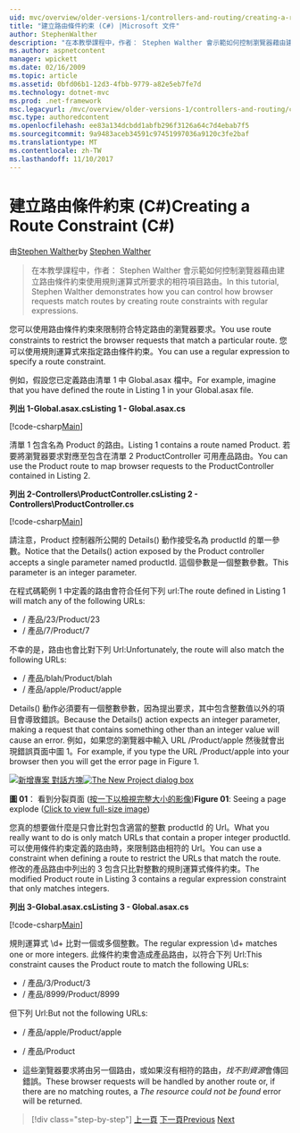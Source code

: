 ```yaml
---
uid: mvc/overview/older-versions-1/controllers-and-routing/creating-a-route-constraint-cs
title: "建立路由條件約束 (C#) |Microsoft 文件"
author: StephenWalther
description: "在本教學課程中，作者： Stephen Walther 會示範如何控制瀏覽器藉由建立路由條件約束使用規則運算式所要求的相符項目路由。"
ms.author: aspnetcontent
manager: wpickett
ms.date: 02/16/2009
ms.topic: article
ms.assetid: 0bfd06b1-12d3-4fbb-9779-a82e5eb7fe7d
ms.technology: dotnet-mvc
ms.prod: .net-framework
msc.legacyurl: /mvc/overview/older-versions-1/controllers-and-routing/creating-a-route-constraint-cs
msc.type: authoredcontent
ms.openlocfilehash: ee83a134dcbdd1abfb296f3126a64c7d4ebab7f5
ms.sourcegitcommit: 9a9483aceb34591c97451997036a9120c3fe2baf
ms.translationtype: MT
ms.contentlocale: zh-TW
ms.lasthandoff: 11/10/2017
---
```

<a name="creating-a-route-constraint-c"></a><span data-ttu-id="0a56c-103">建立路由條件約束 (C#)</span><span class="sxs-lookup"><span data-stu-id="0a56c-103">Creating a Route Constraint (C#)</span></span>
====================
<span data-ttu-id="0a56c-104">由[Stephen Walther](https://github.com/StephenWalther)</span><span class="sxs-lookup"><span data-stu-id="0a56c-104">by [Stephen Walther](https://github.com/StephenWalther)</span></span>

> <span data-ttu-id="0a56c-105">在本教學課程中，作者： Stephen Walther 會示範如何控制瀏覽器藉由建立路由條件約束使用規則運算式所要求的相符項目路由。</span><span class="sxs-lookup"><span data-stu-id="0a56c-105">In this tutorial, Stephen Walther demonstrates how you can control how browser requests match routes by creating route constraints with regular expressions.</span></span>


<span data-ttu-id="0a56c-106">您可以使用路由條件約束來限制符合特定路由的瀏覽器要求。</span><span class="sxs-lookup"><span data-stu-id="0a56c-106">You use route constraints to restrict the browser requests that match a particular route.</span></span> <span data-ttu-id="0a56c-107">您可以使用規則運算式來指定路由條件約束。</span><span class="sxs-lookup"><span data-stu-id="0a56c-107">You can use a regular expression to specify a route constraint.</span></span>

<span data-ttu-id="0a56c-108">例如，假設您已定義路由清單 1 中 Global.asax 檔中。</span><span class="sxs-lookup"><span data-stu-id="0a56c-108">For example, imagine that you have defined the route in Listing 1 in your Global.asax file.</span></span>

<span data-ttu-id="0a56c-109">**列出 1-Global.asax.cs**</span><span class="sxs-lookup"><span data-stu-id="0a56c-109">**Listing 1 - Global.asax.cs**</span></span>

[!code-csharp[Main](creating-a-route-constraint-cs/samples/sample1.cs)]

<span data-ttu-id="0a56c-110">清單 1 包含名為 Product 的路由。</span><span class="sxs-lookup"><span data-stu-id="0a56c-110">Listing 1 contains a route named Product.</span></span> <span data-ttu-id="0a56c-111">若要將瀏覽器要求對應至包含在清單 2 ProductController 可用產品路由。</span><span class="sxs-lookup"><span data-stu-id="0a56c-111">You can use the Product route to map browser requests to the ProductController contained in Listing 2.</span></span>

<span data-ttu-id="0a56c-112">**列出 2-Controllers\ProductController.cs**</span><span class="sxs-lookup"><span data-stu-id="0a56c-112">**Listing 2 - Controllers\ProductController.cs**</span></span>

[!code-csharp[Main](creating-a-route-constraint-cs/samples/sample2.cs)]

<span data-ttu-id="0a56c-113">請注意，Product 控制器所公開的 Details() 動作接受名為 productId 的單一參數。</span><span class="sxs-lookup"><span data-stu-id="0a56c-113">Notice that the Details() action exposed by the Product controller accepts a single parameter named productId.</span></span> <span data-ttu-id="0a56c-114">這個參數是一個整數參數。</span><span class="sxs-lookup"><span data-stu-id="0a56c-114">This parameter is an integer parameter.</span></span>

<span data-ttu-id="0a56c-115">在程式碼範例 1 中定義的路由會符合任何下列 url:</span><span class="sxs-lookup"><span data-stu-id="0a56c-115">The route defined in Listing 1 will match any of the following URLs:</span></span>

- <span data-ttu-id="0a56c-116">/ 產品/23</span><span class="sxs-lookup"><span data-stu-id="0a56c-116">/Product/23</span></span>
- <span data-ttu-id="0a56c-117">/ 產品/7</span><span class="sxs-lookup"><span data-stu-id="0a56c-117">/Product/7</span></span>

<span data-ttu-id="0a56c-118">不幸的是，路由也會比對下列 Url:</span><span class="sxs-lookup"><span data-stu-id="0a56c-118">Unfortunately, the route will also match the following URLs:</span></span>

- <span data-ttu-id="0a56c-119">/ 產品/blah</span><span class="sxs-lookup"><span data-stu-id="0a56c-119">/Product/blah</span></span>
- <span data-ttu-id="0a56c-120">/ 產品/apple</span><span class="sxs-lookup"><span data-stu-id="0a56c-120">/Product/apple</span></span>

<span data-ttu-id="0a56c-121">Details() 動作必須要有一個整數參數，因為提出要求，其中包含整數值以外的項目會導致錯誤。</span><span class="sxs-lookup"><span data-stu-id="0a56c-121">Because the Details() action expects an integer parameter, making a request that contains something other than an integer value will cause an error.</span></span> <span data-ttu-id="0a56c-122">例如，如果您的瀏覽器中輸入 URL /Product/apple 然後就會出現錯誤頁面中圖 1。</span><span class="sxs-lookup"><span data-stu-id="0a56c-122">For example, if you type the URL /Product/apple into your browser then you will get the error page in Figure 1.</span></span>


<span data-ttu-id="0a56c-123">[![新增專案 對話方塊](creating-a-route-constraint-cs/_static/image1.jpg)](creating-a-route-constraint-cs/_static/image1.png)</span><span class="sxs-lookup"><span data-stu-id="0a56c-123">[![The New Project dialog box](creating-a-route-constraint-cs/_static/image1.jpg)](creating-a-route-constraint-cs/_static/image1.png)</span></span>

<span data-ttu-id="0a56c-124">**圖 01**： 看到分裂頁面 ([按一下以檢視完整大小的影像](creating-a-route-constraint-cs/_static/image2.png))</span><span class="sxs-lookup"><span data-stu-id="0a56c-124">**Figure 01**: Seeing a page explode ([Click to view full-size image](creating-a-route-constraint-cs/_static/image2.png))</span></span>


<span data-ttu-id="0a56c-125">您真的想要做什麼是只會比對包含適當的整數 productId 的 Url。</span><span class="sxs-lookup"><span data-stu-id="0a56c-125">What you really want to do is only match URLs that contain a proper integer productId.</span></span> <span data-ttu-id="0a56c-126">可以使用條件約束定義的路由時，來限制路由相符的 Url。</span><span class="sxs-lookup"><span data-stu-id="0a56c-126">You can use a constraint when defining a route to restrict the URLs that match the route.</span></span> <span data-ttu-id="0a56c-127">修改的產品路由中列出的 3 包含只比對整數的規則運算式條件約束。</span><span class="sxs-lookup"><span data-stu-id="0a56c-127">The modified Product route in Listing 3 contains a regular expression constraint that only matches integers.</span></span>

<span data-ttu-id="0a56c-128">**列出 3-Global.asax.cs**</span><span class="sxs-lookup"><span data-stu-id="0a56c-128">**Listing 3 - Global.asax.cs**</span></span>

[!code-csharp[Main](creating-a-route-constraint-cs/samples/sample3.cs)]

<span data-ttu-id="0a56c-129">規則運算式 \d+ 比對一個或多個整數。</span><span class="sxs-lookup"><span data-stu-id="0a56c-129">The regular expression \d+ matches one or more integers.</span></span> <span data-ttu-id="0a56c-130">此條件約束會造成產品路由，以符合下列 Url:</span><span class="sxs-lookup"><span data-stu-id="0a56c-130">This constraint causes the Product route to match the following URLs:</span></span>

- <span data-ttu-id="0a56c-131">/ 產品/3</span><span class="sxs-lookup"><span data-stu-id="0a56c-131">/Product/3</span></span>
- <span data-ttu-id="0a56c-132">/ 產品/8999</span><span class="sxs-lookup"><span data-stu-id="0a56c-132">/Product/8999</span></span>

<span data-ttu-id="0a56c-133">但下列 Url:</span><span class="sxs-lookup"><span data-stu-id="0a56c-133">But not the following URLs:</span></span>

- <span data-ttu-id="0a56c-134">/ 產品/apple</span><span class="sxs-lookup"><span data-stu-id="0a56c-134">/Product/apple</span></span>
- <span data-ttu-id="0a56c-135">/ 產品</span><span class="sxs-lookup"><span data-stu-id="0a56c-135">/Product</span></span>

- <span data-ttu-id="0a56c-136">這些瀏覽器要求將由另一個路由，或如果沒有相符的路由，*找不到資源*會傳回錯誤。</span><span class="sxs-lookup"><span data-stu-id="0a56c-136">These browser requests will be handled by another route or, if there are no matching routes, a *The resource could not be found* error will be returned.</span></span>

>[!div class="step-by-step"]
<span data-ttu-id="0a56c-137">[上一頁](creating-custom-routes-cs.md)
[下一頁](creating-a-custom-route-constraint-cs.md)</span><span class="sxs-lookup"><span data-stu-id="0a56c-137">[Previous](creating-custom-routes-cs.md)
[Next](creating-a-custom-route-constraint-cs.md)</span></span>
